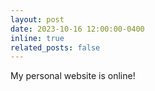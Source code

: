 ```yaml
---
layout: post
date: 2023-10-16 12:00:00-0400
inline: true
related_posts: false
---
```


My personal website is online!

